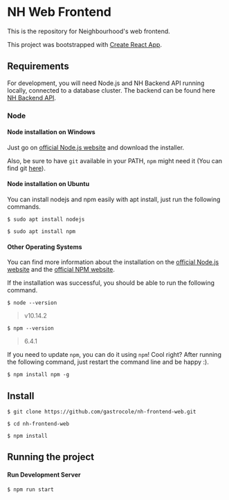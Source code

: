 # NH Web Frontend

This is the repository for Neighbourhood's web frontend.

This project was bootstrapped with [Create React App](https://github.com/facebook/create-react-app).

## Requirements

For development, you will need Node.js and NH Backend API running locally, connected to a database cluster. The backend can be found here [NH Backend API](https://github.com/gastrocole/nh-backend-api).

### Node

#### Node installation on Windows

Just go on [official Node.js website](https://nodejs.org/) and download the installer.

Also, be sure to have `git` available in your PATH, `npm` might need it (You can find git [here](https://git-scm.com/)).

#### Node installation on Ubuntu

You can install nodejs and npm easily with apt install, just run the following commands.

    $ sudo apt install nodejs

    $ sudo apt install npm

#### Other Operating Systems

You can find more information about the installation on the [official Node.js website](https://nodejs.org/) and the [official NPM website](https://npmjs.org/).

If the installation was successful, you should be able to run the following command.

    $ node --version

> v10.14.2

    $ npm --version

> 6.4.1

If you need to update `npm`, you can do it using `npm`! Cool right? After running the following command, just restart the command line and be happy :).

    $ npm install npm -g

## Install

    $ git clone https://github.com/gastrocole/nh-frontend-web.git

    $ cd nh-frontend-web

    $ npm install

## Running the project

#### Run Development Server

    $ npm run start
